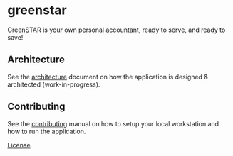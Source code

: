 # greenstar

GreenSTAR is your own personal accountant, ready to serve, and ready to save!

## Architecture

See the [architecture](ARCHITECTURE.md) document on how the application is designed & architected (work-in-progress).

## Contributing

See the [contributing](CONTRIBUTING.md) manual on how to setup your local workstation and how to run the application.

[License](LICENSE).
